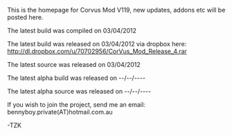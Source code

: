 This is the homepage for Corvus Mod V119, new updates, addons etc will be posted here.

The latest build was compiled on 03/04/2012

The latest build was released on 03/04/2012 via dropbox here: http://dl.dropbox.com/u/70702956/CorVus_Mod_Release_4.rar

The latest source was released on 03/04/2012

The latest alpha build was released on --/--/----

The latest alpha source was released on --/--/----

If you wish to join the project, send me an email: bennyboy.private(AT)hotmail.com.au

-TZK